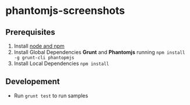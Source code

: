 phantomjs-screenshots
=====================

## Prerequisites
1. Install [node and npm](http://www.nodejs.org)
2. Install Global Dependencies **Grunt** and **Phantomjs** running `npm install -g grunt-cli phantopmjs` 
3. Install Local Dependencies `npm install` 

## Developement
* Run `grunt test` to run samples
